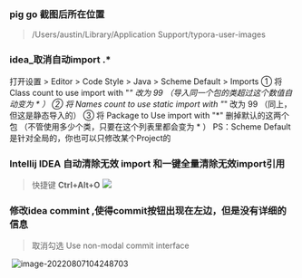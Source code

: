 ### pig go 截图后所在位置

> /Users/austin/Library/Application Support/typora-user-images





### idea_取消自动import .*

打开设置 > Editor > Code Style > Java > Scheme Default > Imports
① 将 Class count to use import with "*" 改为 99 （导入同一个包的类超过这个数值自动变为 * ）
② 将 Names count to use static import with "*" 改为 99 （同上，但这是静态导入的）
③ 将 Package to Use import with "*" 删掉默认的这两个包 （不管使用多少个类，只要在这个列表里都会变为 * ）
PS：Scheme Default 是针对全局的，你也可以只修改某个Project的

### Intellij IDEA 自动清除无效 import 和一键全量清除无效import引用

> 快捷键 **Ctrl+Alt+O** ![](https://s2.loli.net/2022/08/07/F6bJMHg9QjeWw2v.png)

### 修改idea commint ,使得commit按钮出现在左边，但是没有详细的信息 

> 取消勾选 Use non-modal commit interface

​	![image-20220807104248703](https://s2.loli.net/2022/08/07/hLlE1OkHNrjfc7Y.png)


